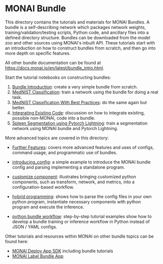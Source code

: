 # MONAI Bundle

This directory contains the tutorials and materials for MONAI Bundles. A bundle is a self-describing network which
packages network weights, training/validation/testing scripts, Python code, and ancillary files into a defined
directory structure. Bundles can be downloaded from the model zoo and other sources using MONAI's inbuilt API.
These tutorials start with an introduction on how to construct bundles from scratch, and then go into more depth
on specific features.

All other bundle documentation can be found at https://docs.monai.io/en/latest/bundle_intro.html.

Start the tutorial notebooks on constructing bundles:

1. [Bundle Introduction](./01_bundle_intro.ipynb): create a very simple bundle from scratch.
2. [MedNIST Classification](./02_mednist_classification.ipynb): train a network using the bundle for doing a real task.
3. [MedNIST Classification With Best Practices](./03_mednist_classification_v2.ipynb): do the same again but better.
4. [Integrating Existing Code](./04_integrating_code.ipynb): discussion on how to integrate existing, possible non-MONAI, code into a bundle.
5. [Spleen Segmentation using Pytorch Lightning](./05_spleen_segmentation_lightning.ipynb): train a segmentation network using MONAI bundle and Pytorch Lightning.

More advanced topics are covered in this directory:

* [Further Features](./further_features.md): covers more advanced features and uses of configs, command usage, and
programmatic use of bundles.

* [introducing_config](./introducing_config): a simple example to introduce the MONAI bundle config and parsing
implementing a standalone program.

*  [customize component](./custom_component): illustrates bringing customized python components, such as transform,
network, and metrics, into a configuration-based workflow.

*  [hybrid programming](./hybrid_programming): shows how to parse the config files in your own python program,
instantiate necessary components with python program and execute the inference.

* [python bundle workflow](./python_bundle_workflow): step-by-step tutorial examples show how to develop a bundle
training or inference workflow in Python instead of JSON / YAML configs.

Other tutorials and resources within MONAI on other bundle topics can be found here:

* [MONAI Deploy App SDK](https://github.com/Project-MONAI/monai-deploy-app-sdk/tree/main/notebooks/tutorials) including bundle tutorials
* [MONAI Label Bundle App](https://github.com/Project-MONAI/MONAILabel/tree/main/sample-apps/monaibundle)
